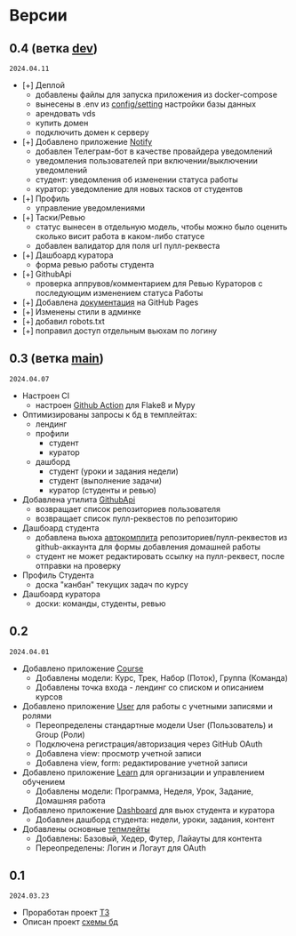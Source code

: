 # Версии

## 0.4 (ветка [dev](https://github.com/mmmylnikov/lpms/tree/dev))

`2024.04.11`

- [+] Деплой
    - добавлены файлы для запуска приложения из docker-compose
    - вынесены в .env из [config/setting](https://github.com/mmmylnikov/lpms/blob/dev/lpms/config/settings.py) настройки базы данных
    - арендовать vds
    - купить домен
    - подключить домен к серверу
- [+] Добавлено приложение [Notify](https://github.com/mmmylnikov/lpms/blob/dev/lpms/notify)
    - добавлен Телеграм-бот в качестве провайдера уведомлений
    - уведомления пользователей при включении/выключении уведомлений
    - студент: уведомления об изменении статуса работы
    - куратор: уведомление для новых тасков от студентов
- [+] Профиль
    - управление уведомлениями
- [+] Таски/Ревью
    - статус вынесен в отдельную модель, чтобы можно было оценить сколько висит работа в каком-либо статусе
    - добавлен валидатор для поля url пулл-реквеста
- [+] Дашбоард куратора
    - форма ревью работы студента
- [+] GithubApi
    - проверка аппрувов/комментарием для Ревью Кураторов с последующим изменением статуса Работы
- [+] Добавлена [документация](https://mmmylnikov.github.io/lpms-docs/) на GitHub Pages
- [+] Изменены стили в админке
- [+] добавил robots.txt
- [+] поправил доступ отдельным вьюхам по логину

## 0.3 (ветка [main](https://github.com/mmmylnikov/lpms/tree/main))

`2024.04.07`

- Настроен CI
    - настроен [Github Action](https://github.com/mmmylnikov/lpms/blob/main/.github/workflows/django_ci.yml) для Flake8 и Mypy
- Оптимизированы запросы к бд в темплейтах:
    - лендинг
    - профили
        - студент
        - куратор
    - дашборд
        - студент (уроки и задания недели)
        - студент (выполнение задачи)
        - куратор (студенты и ревью)
- Добавлена утилита [GithubApi](https://github.com/mmmylnikov/lpms/blob/main/lpms/user/utils.py)
    - возвращает список репозиториев пользователя
    - возвращает список пулл-реквестов по репозиторию
- Дашбоард студента
    - добавлена вьюха [автокомплита](https://github.com/mmmylnikov/lpms/blob/df3f70faaeb48fe082067f66af3576227d6f6795/lpms/dashboard/views.py#L163-L188) репозиториев/пулл-реквестов из github-аккаунта для формы добавления домашней работы 
    - студент не может редактировать ссылку на пулл-реквест, после отправки на проверку
- Профиль Студента
    - доска "канбан" текущих задач по курсу
- Дашбоард куратора
    - доски: команды, студенты, ревью


## 0.2

`2024.04.01`

- Добавлено приложение [Course](https://github.com/mmmylnikov/lpms/blob/main/lpms/course)
    - Добавлены модели: Курс, Трек, Набор (Поток), Группа (Команда)
    - Добавлены точка входа - лендинг со списком и описанием курсов
- Добавлено приложение [User](https://github.com/mmmylnikov/lpms/blob/main/lpms/user) для работы с учетными записями и ролями 
    - Переопределены стандартные модели User (Пользователь) и Group (Роли)
    - Подключена регистрация/авторизация через GitHub OAuth
    - Добавлена view: просмотр учетной записи
    - Добавлена view, form: редактирование учетной записи
- Добавлено приложение [Learn](https://github.com/mmmylnikov/lpms/blob/main/lpms/learn) для организации и управлением обучением
    - Добавлены модели: Программа, Неделя, Урок, Задание, Домашняя работа
- Добавлено приложение [Dashboard](https://github.com/mmmylnikov/lpms/blob/main/lpms/dashboard) для вьюх студента и куратора
    - Добавлен дашборд студента: недели, уроки, задания, контент
- Добавлены основные [тепмлейты](https://github.com/mmmylnikov/lpms/blob/main/lpms/templates)
    - Добавлены: Базовый, Хедер, Футер, Лайауты для контента
    - Переопределены: Логин и Логаут для OAuth


## 0.1 

`2024.03.23`

- Проработан проект [ТЗ](https://github.com/mmmylnikov/lpms/blob/main/terms/terms.md)
- Описан проект [схемы бд](https://github.com/mmmylnikov/lpms/blob/main/terms/db_schema.md)